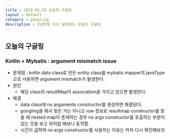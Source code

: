 ```yaml
---
title : 2019.05.23 오늘의 구글링
layout : default
category : googling
description : 3년만에 다시 살려보는 오늘의 구글링
---
```


## 오늘의 구글링

### Kotlin + Mybatis : argument mismatch issue
 - 문제점 : kotlin data class로 만든 entity class를 mybatis mapper의 javaType으로 사용하면 argument mismatch가 발생한다.
 - 원인
    - 해당 class의 resultMap이 association을 가지고 있으면 발생한다.
 - 해결
    - data class에 no arguments constructor를 생성하면 해결된다.
    - googling을 해서 찾은 거는 아니고 row 정보로 resultmap constructor를 찾을 때 nested map이 존재하는 경우 no args constructor를 호출하는 부분이 있는 것을 보고 위처럼 해보니 동작함.
    - 시간이 급하여 no args constructor를 사용하는 이유는 차차 다시 확인해보자

